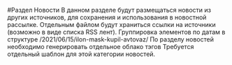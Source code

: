 #Раздел Новости
В данном разделе будут размещаться новости из других источников, для сохранения и использования
в новостной рассылке. Отдельным файлом будут храниться ссылки на источники (возможно
  в виде списка RSS лент).
Группировка элементов по датам в структуре /2021/06/15/ilon-mask-kupil-avtovaz/
По разделу новостей необходимо генерировать отдельное облако тэгов
Требуется отдельный шаблон для этой категории новостей.
